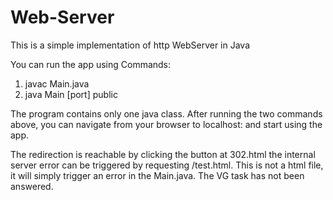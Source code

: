 # Web-Server
This is a simple implementation of http WebServer in Java

You can run the app using Commands: 
1. javac Main.java
2. java Main [port] public

The program contains only one java class.
After running the two commands above, you can navigate from your browser to localhost:<port> and start using the app.

The redirection is reachable by clicking the button at 302.html
the internal server error can be triggered by requesting /test.html. This is not a html file, it will simply trigger an error in the Main.java. 
The VG task has not been answered.
